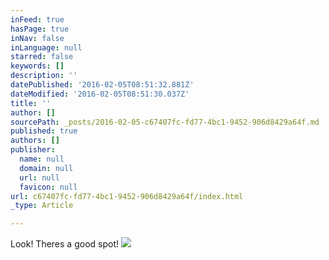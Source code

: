 ```yaml
---
inFeed: true
hasPage: true
inNav: false
inLanguage: null
starred: false
keywords: []
description: ''
datePublished: '2016-02-05T08:51:32.881Z'
dateModified: '2016-02-05T08:51:30.037Z'
title: ''
author: []
sourcePath: _posts/2016-02-05-c67407fc-fd77-4bc1-9452-906d8429a64f.md
published: true
authors: []
publisher:
  name: null
  domain: null
  url: null
  favicon: null
url: c67407fc-fd77-4bc1-9452-906d8429a64f/index.html
_type: Article

---
```

Look! Theres a good spot! ![](https://the-grid-user-content.s3-us-west-2.amazonaws.com/8ec94f8b-c35f-4e57-a6b2-fe687d792b7f.jpg)